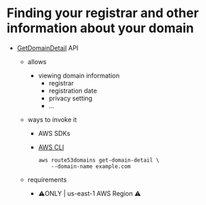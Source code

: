 # Finding your registrar and other information about your domain<a name="find-your-registrar"></a>

* [GetDomainDetail](https://docs.aws.amazon.com/Route53/latest/APIReference/API_domains_GetDomainDetail.html) API
  * allows
    * viewing domain information
      * registrar
      * registration date
      * privacy setting
      * ...
  * ways to invoke it
    * AWS SDKs
    * [AWS CLI]([get\-domain\-detail](https://docs.aws.amazon.com/cli/latest/reference/route53domains/get-domain-detail.html))

      ```
      aws route53domains get-domain-detail \
          --domain-name example.com
      ```
  
  * requirements
    * ⚠️ONLY | us-east-1 AWS Region ⚠️

